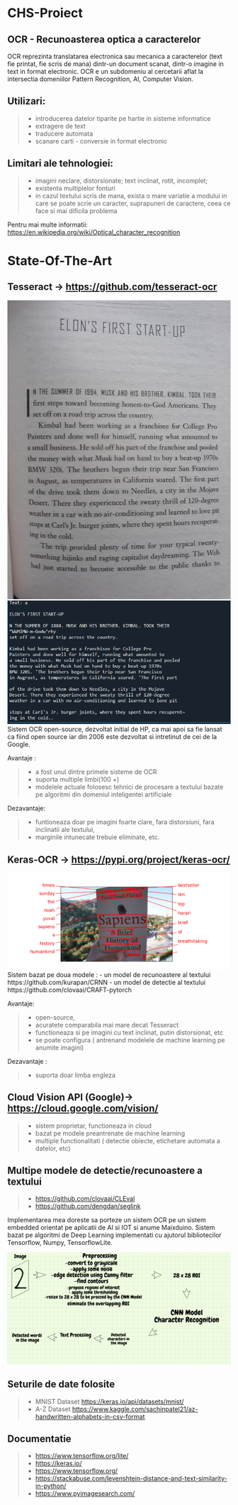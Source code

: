 # CHS-Proiect

## OCR - Recunoasterea optica a caracterelor

OCR reprezinta translatarea electronica sau mecanica a caracterelor (text fie printat, fie scris de mana)
dintr-un document scanat, dintr-o imagine in text in format electronic. OCR e un subdomeniu al cercetarii aflat la intersectia domeniilor Pattern Recognition,
AI, Computer Vision.

## Utilizari: 
> * introducerea datelor tiparite pe hartie in sisteme informatice
> * extragere de text
> * traducere automata
> * scanare carti - conversie in format electronic


## Limitari ale tehnologiei:
> * imagini neclare, distorsionate; text inclinat, rotit, incomplet;
> * existenta multiplelor fonturi
> * in cazul textului scris de mana, exista o mare variatie a modului 
	in care se poate scrie un caracter, suprapuneri de caractere, 
	ceea ce face si mai dificila problema

Pentru mai multe informatii: https://en.wikipedia.org/wiki/Optical_character_recognition

# State-Of-The-Art

## Tesseract -> https://github.com/tesseract-ocr
 
<div class = "image" float="left"><img src = imgs/text.jpg alt="text image" /></div>
<div class = "image" float="right"><img src = imgs/tess_text.png alt="text processed with tesseract" /></div>
 Sistem OCR open-source, dezvoltat initial de HP, ca mai apoi sa fie lansat
 ca fiind open source iar din 2006 este  dezvoltat si intretinut de cei de la Google.

Avantaje :
> * a fost unul dintre primele sisteme de OCR
> * suporta multiple limbi(100 +)
> * modelele actuale folosesc tehnici de procesare a textului bazate pe algoritmi din domeniul inteligentei artificiale

Dezavantaje: 
> * funtioneaza doar pe imagini foarte clare, fara distorsiuni,  fara inclinatii ale textului, 
> *	marginile intunecate trebuie eliminate, etc.

## Keras-OCR -> https://pypi.org/project/keras-ocr/
<div align="center">
<img src = imgs/kerasocr.png alt="keras ocr" />
</div>
Sistem bazat pe doua modele :
- un model de recunoastere al textului  https://github.com/kurapan/CRNN
- un model de detectie al textului https://github.com/clovaai/CRAFT-pytorch

Avantaje: 
> * open-source,
> *  acuratete comparabila mai mare decat Tesseract
> *	 functioneaza si pe imagini cu text inclinat, putin distorsionat, etc
> *   se poate configura ( antrenand modelele de machine learning pe anumite imagini)

Dezavantaje :  
> * suporta doar limba engleza


## Cloud Vision API (Google)->  https://cloud.google.com/vision/
> * sistem proprietar, functioneaza in cloud
> * bazat pe modele preantrenate de machine learning
> * multiple functionalitati ( detectie obiecte, etichetare automata a datelor, etc)

## Multipe modele de detectie/recunoastere a textului
> * https://github.com/clovaai/CLEval
> * https://github.com/dengdan/seglink


Implementarea mea doreste sa porteze un sistem OCR pe un sistem embedded orientat pe aplicatii de AI si IOT si anume Maixduino.
Sistem bazat pe algoritmi de Deep Learning implementati cu ajutorul bibliotecilor Tensorflow,  Numpy, TensorflowLite.

<div align="center">
<img src = imgs/project.png alt="keras ocr" />
</div>


## Seturile de date folosite
> * MNIST Dataset https://keras.io/api/datasets/mnist/
>* A-Z Dataset https://www.kaggle.com/sachinpatel21/az-handwritten-alphabets-in-csv-format


## Documentatie
> * https://www.tensorflow.org/lite/
> * https://keras.io/
> * https://www.tensorflow.org/
> * https://stackabuse.com/levenshtein-distance-and-text-similarity-in-python/
> * https://www.pyimagesearch.com/


